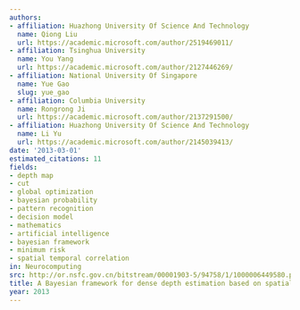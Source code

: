 ```yaml
---
authors:
- affiliation: Huazhong University Of Science And Technology
  name: Qiong Liu
  url: https://academic.microsoft.com/author/2519469011/
- affiliation: Tsinghua University
  name: You Yang
  url: https://academic.microsoft.com/author/2127446269/
- affiliation: National University Of Singapore
  name: Yue Gao
  slug: yue_gao
- affiliation: Columbia University
  name: Rongrong Ji
  url: https://academic.microsoft.com/author/2137291500/
- affiliation: Huazhong University Of Science And Technology
  name: Li Yu
  url: https://academic.microsoft.com/author/2145039413/
date: '2013-03-01'
estimated_citations: 11
fields:
- depth map
- cut
- global optimization
- bayesian probability
- pattern recognition
- decision model
- mathematics
- artificial intelligence
- bayesian framework
- minimum risk
- spatial temporal correlation
in: Neurocomputing
src: http://or.nsfc.gov.cn/bitstream/00001903-5/94758/1/1000006449580.pdf
title: A Bayesian framework for dense depth estimation based on spatial-temporal correlation
year: 2013
---
```


